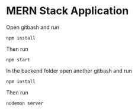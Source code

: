 # MERN Stack Application
Open gitbash and run 
```
npm install
```
Then run 
```
npm start
```

In the backend folder open another gitbash and run 
```
npm install
```
Then  run 
```
nodemon server
```
